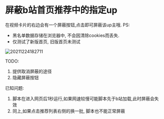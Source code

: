 # 屏蔽b站首页推荐中的指定up

在视频卡片的右边会有一个屏蔽按钮,点击即可屏蔽该up主哦.
PS: 
- 黑名单数据存储在浏览器中, 不会因清除cookies而丢失.
- 仅测试了新版首页, 旧版首页未测试

![20211224182711](https://s2.loli.net/2021/12/24/XlGyctZ85sNo7Mx.png)

TODO:
1. 提供取消屏蔽的途径
2. 隐藏屏蔽按钮

已知问题:
1. 脚本在进入网页后1秒运行,如果网速较慢可能脚本先于b站加载,此时屏蔽会失效
2. 同上,如果点击推荐列表右侧的换一批, 脚本也不能正常屏蔽
